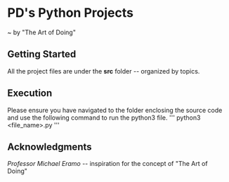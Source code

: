 # PD's Python Projects
~ by "The Art of Doing"

## Getting Started
All the project files are under the **src** folder -- organized by topics.

## Execution
Please ensure you have navigated to the folder enclosing the source code and use the following command to run the python3 file.
'''
python3 <file_name>.py
'''

## Acknowledgments
*Professor Michael Eramo* -- inspiration for the concept of "The Art of Doing"

